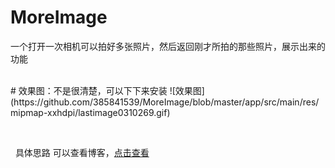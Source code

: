 # MoreImage
一个打开一次相机可以拍好多张照片，然后返回刚才所拍的那些照片，展示出来的功能

</br>
# 效果图：不是很清楚，可以下下来安装


</center>
![效果图](https://github.com/385841539/MoreImage/blob/master/app/src/main/res/mipmap-xxhdpi/lastimage0310269.gif)

 

 
具体思路 可以查看博客，[点击查看](http://blog.csdn.net/iamdingruihaha/article/details/70158953)
